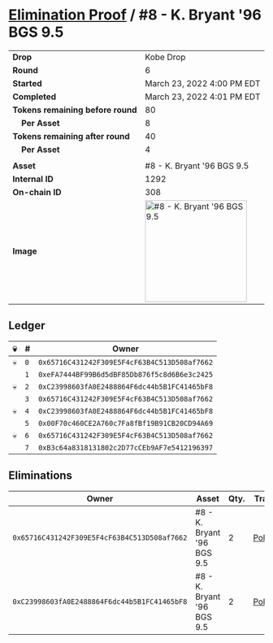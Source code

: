 # [Elimination Proof](./readme.md) / #8 - K. Bryant &#039;96 BGS 9.5

|||
|---|---|
| **Drop** | Kobe Drop |
| **Round** | 6 |
| **Started** | March 23, 2022 4:00 PM EDT |
| **Completed** | March 23, 2022 4:01 PM EDT |
| **Tokens remaining before round** | 80 |
| **&nbsp;&nbsp;&nbsp;&nbsp;Per Asset** | 8 |
| **Tokens remaining after round** | 40 |
| **&nbsp;&nbsp;&nbsp;&nbsp;Per Asset** | 4 |
| | |
| **Asset** | #8 - K. Bryant &#039;96 BGS 9.5 |
| **Internal ID** | 1292 |
| **On-chain ID** | 308 |
| **Image** | <img src="https://tcdn.blokpax.com/95d5aeda-853c-4034-bb07-cea2c1d88325/da9e037b17050737fbe533216619bc59531c997a57be43f2921dc6e2d23b444e.jpg" height="200" alt="#8 - K. Bryant &#039;96 BGS 9.5" /> |

## Ledger

| 💀 | # | Owner |
| --- | --- | --- |
| 💀 | `0` | `0x65716C431242F309E5F4cF63B4C513D508af7662` |
|  | `1` | `0xeFA7444BF99B6d5dBF85Db876f5c8d6B6e3c2425` |
| 💀 | `2` | `0xC23998603fA0E2488864F6dc44b5B1FC41465bF8` |
|  | `3` | `0x65716C431242F309E5F4cF63B4C513D508af7662` |
| 💀 | `4` | `0xC23998603fA0E2488864F6dc44b5B1FC41465bF8` |
|  | `5` | `0x00F70c460CE2A760c7Fa8fBf19B91CB20CD94A69` |
| 💀 | `6` | `0x65716C431242F309E5F4cF63B4C513D508af7662` |
|  | `7` | `0xB3c64a8318131802c2D77cCEb9AF7e5412196397` |


## Eliminations

| Owner | Asset | Qty. | Transaction |
| --- | --- | --- | --- |
| `0x65716C431242F309E5F4cF63B4C513D508af7662` | #8 - K. Bryant '96 BGS 9.5 | 2 | [Polygonscan](https://polygonscan.com/tx/0x2550745bbcab1cf6e1dc26a748cee3b7c77532553744f2b45cffbc5aab0e6ca9) |
| `0xC23998603fA0E2488864F6dc44b5B1FC41465bF8` | #8 - K. Bryant '96 BGS 9.5 | 2 | [Polygonscan](https://polygonscan.com/tx/0x43a8c3d9b5058dd947c40aaf7509c6fbbf0dff950344640ebfabb9b89575764d) |

